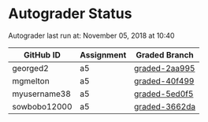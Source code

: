 # Autograder Status
Autograder last run at: November 05, 2018 at 10:40

| GitHub ID | Assignment | Graded Branch |
|-----------|------------|---------------|
| georged2 | a5 | [graded-2aa995](https://github.com/Fall2018COMP401-001/a5-georged2/tree/graded-2aa995) | 
| mgmelton | a5 | [graded-40f499](https://github.com/Fall2018COMP401-001/a5-mgmelton/tree/graded-40f499) | 
| myusername38 | a5 | [graded-5ed0f5](https://github.com/Fall2018COMP401-001/a5-myusername38/tree/graded-5ed0f5) | 
| sowbobo12000 | a5 | [graded-3662da](https://github.com/Fall2018COMP401-001/a5-sowbobo12000/tree/graded-3662da) | 
